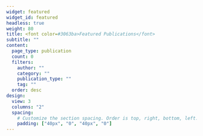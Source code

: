 ```yaml
---
widget: featured
widget_id: featured
headless: true
weight: 80
title: <font color=#3063ba>Featured Publications</font>
subtitle: ""
content:
  page_type: publication
  count: 0
  filters:
    author: ""
    category: ""
    publication_type: ""
    tag: ""
  order: desc
design:
  view: 3
  columns: "2"
  spacing:
    # Customize the section spacing. Order is top, right, bottom, left.
    padding: ["40px", "0", "40px", "0"]
---
```

